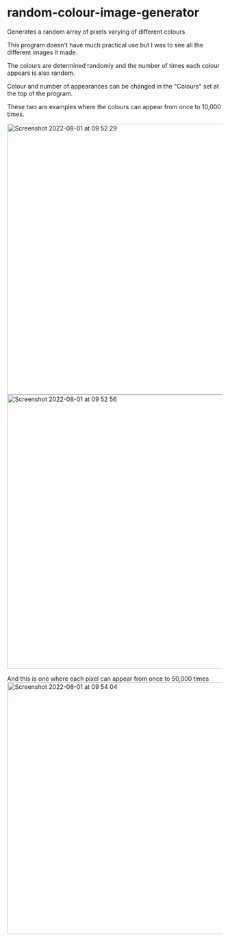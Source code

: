 # random-colour-image-generator

Generates a random array of pixels varying of different colours

This program doesn't have much practical use but I was to see all the different images it made.

The colours are determined randomly and the number of times each colour appears is also random.

Colour and number of appearances can be changed in the "Colours" set at the top of the program.

These two are examples where the colours can appear from once to 10,000 times.

<img width="631" alt="Screenshot 2022-08-01 at 09 52 29" src="https://user-images.githubusercontent.com/86835540/182111854-aca64319-1e73-496c-8a28-41f5766c8545.png">
<img width="639" alt="Screenshot 2022-08-01 at 09 52 56" src="https://user-images.githubusercontent.com/86835540/182112183-76e87461-3929-4bf3-bf9a-55a38864febd.png">

And this is one where each pixel can appear from once to 50,000 times
<img width="587" alt="Screenshot 2022-08-01 at 09 54 04" src="https://user-images.githubusercontent.com/86835540/182112273-b3b7c79a-0b0e-415e-b7ee-29daba6ba1bd.png">
